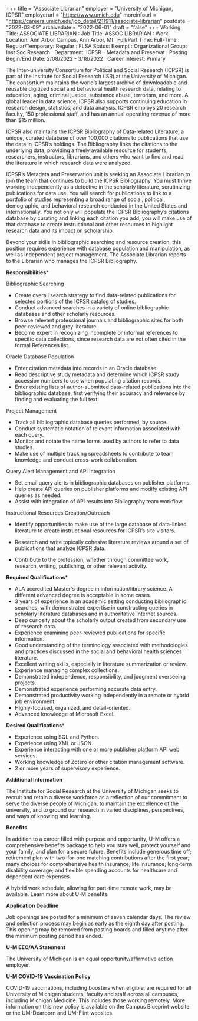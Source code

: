 +++
title = "Associate Librarian"
employer = "University of Michigan, ICPSR"
employerurl = "https://www.umich.edu"
moreinfourl = "https://careers.umich.edu/job_detail/211911/associate-librarian"
postdate = "2022-03-09"
archivedate = "2022-06-01"
draft = "false"
+++
Working Title: ASSOCIATE LIBRARIAN
: Job Title: ASSOC LIBRARIAN
: Work Location: Ann Arbor Campus, Ann Arbor, MI
: Full/Part Time: Full-Time
: Regular/Temporary: Regular
: FLSA Status: Exempt
: Organizational Group: Inst Soc Research
: Department: ICPSR - Metadata and Preservat
: Posting Begin/End Date: 2/08/2022 - 3/18/2022
: Career Interest: Primary

The Inter-university Consortium for Political and Social Research (ICPSR) is part of the Institute for Social Research (ISR) at the University of Michigan. The consortium maintains the world’s largest archive of downloadable and reusable digitized social and behavioral health research data, relating to education, aging, criminal justice, substance abuse, terrorism, and more. A global leader in data science, ICPSR also supports continuing education in research design, statistics, and data analysis. ICPSR employs 20 research faculty, 150 professional staff, and has an annual operating revenue of more than $15 million. 

ICPSR also maintains the ICPSR Bibliography of Data-related Literature, a unique, curated database of over 100,000 citations to publications that use the data in ICPSR’s holdings. The Bibliography links the citations to the underlying data, providing a freely available resource for students, researchers, instructors, librarians, and others who want to find and read the literature in which research data were analyzed.

ICPSR’s Metadata and Preservation unit is seeking an Associate Librarian to join the team that continues to build the ICPSR Bibliography. You must thrive working independently as a detective in the scholarly literature, scrutinizing publications for data use. You will search for publications to link to a portfolio of studies representing a broad range of social, political, demographic, and behavioral research conducted in the United States and internationally. You not only will populate the ICPSR Bibliography’s citations database by curating and linking each citation you add, you will make use of that database to create instructional and other resources to highlight research data and its impact on scholarship.

Beyond your skills in bibliographic searching and resource creation, this position requires experience with database population and manipulation, as well as independent project management. The Associate Librarian reports to the Librarian who manages the ICPSR Bibliography.

**Responsibilities***

Bibliographic Searching

- Create overall search strategy to find data-related publications for selected portions of the ICPSR catalog of studies.
- Conduct advanced searches in a variety of online bibliographic databases and other scholarly resources. 
- Browse relevant professional journals and bibliographic sites for both peer-reviewed and grey literature.
- Become expert in recognizing incomplete or informal references to specific data collections, since research data are not often cited in the formal References list.

Oracle Database Population

- Enter citation metadata into records in an Oracle database.
- Read descriptive study metadata and determine which ICPSR study accession numbers to use when populating citation records.
- Enter existing lists of author-submitted data-related publications into the bibliographic database, first verifying their accuracy and relevance by finding and evaluating the full text.

Project Management

- Track all bibliographic database queries performed, by source.
- Conduct systematic notation of relevant information associated with each query.
- Monitor and notate the name forms used by authors to refer to data studies.
- Make use of multiple tracking spreadsheets to contribute to team knowledge and conduct cross-work collaboration.

Query Alert Management and API Integration

- Set email query alerts in bibliographic databases on publisher platforms.
- Help create API queries on publisher platforms and modify existing API queries as needed.
- Assist with integration of API results into Bibliography team workflow.

Instructional Resources Creation/Outreach

- Identify opportunities to make use of the large database of data-linked literature to create instructional resources for ICPSR’s site visitors.
- Research and write topically cohesive literature reviews around a set of publications that analyze ICPSR data.

- Contribute to the profession, whether through committee work, research, writing, publishing, or other relevant activity. 

**Required Qualifications***

- ALA accredited Master's degree in information/library science. A different advanced degree is acceptable in some cases. 
- 3 years of experience in an academic setting conducting bibliographic searches, with demonstrated expertise in constructing queries in scholarly literature databases and in authoritative Internet sources.
- Deep curiosity about the scholarly output created from secondary use of research data.
- Experience examining peer-reviewed publications for specific information.
- Good understanding of the terminology associated with methodologies and practices discussed in the social and behavioral health sciences literature.
- Excellent writing skills, especially in literature summarization or review. 
- Experience managing complex collections.
- Demonstrated independence, responsibility, and judgment overseeing projects.
- Demonstrated experience performing accurate data entry.
- Demonstrated productivity working independently in a remote or hybrid job environment.
- Highly-focused, organized, and detail-oriented.
- Advanced knowledge of Microsoft Excel.

**Desired Qualifications***

- Experience using SQL and Python.
- Experience using XML or JSON.
- Experience interacting with one or more publisher platform API web services.
- Working knowledge of Zotero or other citation management software.
- 2 or more years of supervisory experience.

**Additional Information**

The Institute for Social Research at the University of Michigan seeks to recruit and retain a diverse workforce as a reflection of our commitment to serve the diverse people of Michigan, to maintain the excellence of the university, and to ground our research in varied disciplines, perspectives, and ways of knowing and learning. 

**Benefits**

In addition to a career filled with purpose and opportunity, U-M offers a comprehensive benefits package to help you stay well, protect yourself and your family, and plan for a secure future. Benefits include generous time off; retirement plan with two-for-one matching contributions after the first year; many choices for comprehensive health insurance; life insurance; long-term disability coverage; and flexible spending accounts for healthcare and dependent care expenses.

A hybrid work schedule, allowing for part-time remote work, may be available. Learn more about U-M benefits.

**Application Deadline**

Job openings are posted for a minimum of seven calendar days.  The review and selection process may begin as early as the eighth day after posting. This opening may be removed from posting boards and filled anytime after the minimum posting period has ended.

**U-M EEO/AA Statement**

The University of Michigan is an equal opportunity/affirmative action employer.

**U-M COVID-19 Vaccination Policy**

COVID-19 vaccinations, including boosters when eligible, are required for all University of Michigan students, faculty and staff across all campuses, including Michigan Medicine.  This includes those working remotely.   More information on this new policy is available on the Campus Blueprint website or the UM-Dearborn and UM-Flint websites.
